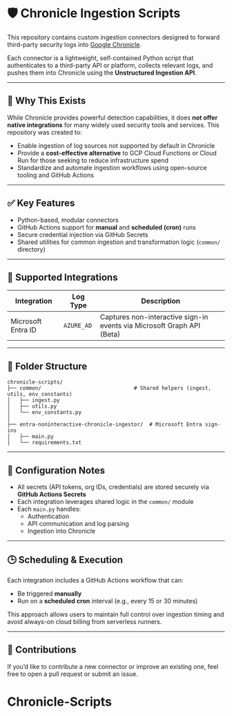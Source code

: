 # 🛡 Chronicle Ingestion Scripts

This repository contains custom ingestion connectors designed to forward third-party security logs into [Google Chronicle](https://cloud.google.com/chronicle).

Each connector is a lightweight, self-contained Python script that authenticates to a third-party API or platform, collects relevant logs, and pushes them into Chronicle using the **Unstructured Ingestion API**.

---

## 📌 Why This Exists

While Chronicle provides powerful detection capabilities, it does **not offer native integrations** for many widely used security tools and services. This repository was created to:

- Enable ingestion of log sources not supported by default in Chronicle
- Provide a **cost-effective alternative** to GCP Cloud Functions or Cloud Run for those seeking to reduce infrastructure spend
- Standardize and automate ingestion workflows using open-source tooling and GitHub Actions

---

## ✅ Key Features

- Python-based, modular connectors
- GitHub Actions support for **manual** and **scheduled (cron)** runs
- Secure credential injection via GitHub Secrets
- Shared utilities for common ingestion and transformation logic (`common/` directory)

---

## 🔗 Supported Integrations

| Integration        | Log Type   | Description                                                             |
|--------------------|------------|-------------------------------------------------------------------------|
| Microsoft Entra ID | `AZURE_AD` | Captures non-interactive sign-in events via Microsoft Graph API (Beta)  |

---

## 🧱 Folder Structure

```
chronicle-scripts/
├── common/                              # Shared helpers (ingest, utils, env_constants)
│   ├── ingest.py
│   ├── utils.py
│   └── env_constants.py
│
├── entra-noninteractive-chronicle-ingestor/  # Microsoft Entra sign-ins
│   ├── main.py
│   └── requirements.txt
```

---

## 🧠 Configuration Notes

- All secrets (API tokens, org IDs, credentials) are stored securely via **GitHub Actions Secrets**
- Each integration leverages shared logic in the `common/` module
- Each `main.py` handles:
  - Authentication
  - API communication and log parsing
  - Ingestion into Chronicle

---

## 🕒 Scheduling & Execution

Each integration includes a GitHub Actions workflow that can:

- Be triggered **manually**
- Run on a **scheduled cron** interval (e.g., every 15 or 30 minutes)

This approach allows users to maintain full control over ingestion timing and avoid always-on cloud billing from serverless runners.

---

## 👥 Contributions

If you’d like to contribute a new connector or improve an existing one, feel free to open a pull request or submit an issue.
# Chronicle-Scripts
